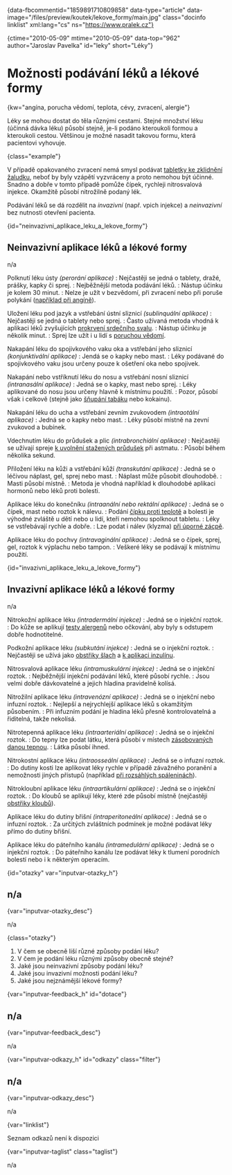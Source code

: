 
{data-fbcommentid="1859891710809858" data-type="article" data-image="/files/preview/koutek/lekove_formy/main.jpg" class="docinfo linklist" xml:lang="cs" ns="https://www.pralek.cz"}

{ctime="2010-05-09" mtime="2010-05-09" data-top="962" author="Jaroslav Pavelka" id="leky" short="Léky"}

# Možnosti podávání léků a lékové formy

{kw="angína, porucha vědomí, teplota, cévy, zvracení, alergie"}

Léky se mohou dostat do těla různými cestami. Stejné množství léku (účinná dávka léku) působí stejně, je-li podáno kteroukoli formou a kteroukoli cestou. Většinou je možné nasadit takovou formu, která pacientovi vyhovuje. 

{class="example"}

V případě opakovaného zvracení nemá smysl podávat [tabletky ke zklidnění žaludku][1], neboť by byly vzápětí vyzvráceny a proto nemohou být účinné. Snadno a dobře v tomto případě pomůže čípek, rychleji nitrosvalová injekce. Okamžitě působí nitrožilně podaný lék. 

Podávání léků se dá rozdělit na _invazivní_ (např. vpich injekce) a _neinvazivní_ bez nutnosti otevření pacienta. 

{id="neinvazivni\_aplikace\_leku\_a\_lekove_formy"}

## Neinvazivní aplikace léků a lékové formy 

n/a 

Polknutí léku ústy _(perorání aplikace)_ 
:   Nejčastěji se jedná o tablety, dražé, prášky, kapky či sprej. 
:   Nejběžnější metoda podávání léků. 
:   Nástup účinku je kolem 30 minut. 
:   Nelze je užít v bezvědomí, při zvracení nebo při poruše polykání ([například při angíně][2]). 

Uložení léku pod jazyk a vstřebání ústní sliznicí _(sublinquální aplikace)_ 
:   Nejčastěji se jedná o tablety nebo sprej. 
:   Často užívaná metoda vhodná k aplikaci léků zvyšujících [prokrvení srdečního svalu][3]. 
:   Nástup účinku je několik minut. 
:   Sprej lze užít i u lidí s [poruchou vědomí][4]. 

Nakapání léku do spojivkového vaku oka a vstřebání jeho sliznicí _(konjunktivální aplikace)_ 
:   Jendá se o kapky nebo mast. 
:   Léky podávané do spojivkového vaku jsou určeny pouze k ošetření oka nebo spojivek. 

Nakapání nebo vstříknutí léku do nosu a vstřebání nosní sliznicí _(intranasální aplikace)_ 
:   Jedná se o kapky, mast nebo sprej. 
:   Léky aplikované do nosu jsou určeny hlavně k místnímu použití. 
:   Pozor, působí však i celkově (stejně jako [šňupání tabáku][5] nebo kokainu). 

Nakapání léku do ucha a vstřebání zevním zvukovodem _(intraotální aplikace)_ 
:   Jedná se o kapky nebo mast. 
:   Léky působí místně na zevní zvukovod a bubínek. 

Vdechnutím léku do průdušek a plic _(intrabronchiální aplikace)_ 
:   Nejčastěji se užívají spreje [k uvolnění stažených průdušek][6] při astmatu. 
:   Působí během několika sekund. 

Přiložení léku na kůži a vstřebání kůží _(transkutání aplikace)_ 
:   Jedná se o léčivou náplast, gel, sprej nebo mast. 
:   Náplast může působit dlouhodobě. 
:   Masti působí místně. 
:   Metoda je vhodná například k dlouhodobé aplikaci hormonů nebo léků proti bolesti. 

Aplikace léku do konečníku _(intraanální nebo rektální aplikace)_ 
:   Jedná se o čípek, mast nebo roztok k nálevu. 
:   Podání [čípku proti teplotě][7] a bolesti je výhodné zvláště u dětí nebo u lidí, kteří nemohou spolknout tabletu. 
:   Léky se vstřebávají rychle a dobře. 
:   Lze podat i nálev (klyzma) [při úporné zácpě][1]. 

Aplikace léku do pochvy _(intravaginální aplikace)_ 
:   Jedná se o čípek, sprej, gel, roztok k výplachu nebo tampon. 
:   Veškeré léky se podávají k místnímu použití. 

{id="invazivni\_aplikace\_leku\_a\_lekove_formy"}

## Invazivní aplikace léků a lékové formy 

n/a 

Nitrokožní aplikace léku _(intradermální injekce)_ 
:   Jedná se o injekční roztok. 
:   Do kůže se aplikují [testy alergenů][8] nebo očkování, aby byly s odstupem dobře hodnotitelné. 

Podkožní aplikace léku _(subkutání injekce)_ 
:   Jedná se o injekční roztok. 
:   Nejčastěji se užívá jako [obstřiky šlach][9] a [k aplikaci inzulínu][10]. 

Nitrosvalová aplikace léku _(intramuskulární injekce)_ 
:   Jedná se o injekční roztok. 
:   Nejběžnější injekční podávání léků, které působí rychle. 
:   Jsou velmi dobře dávkovatelné a jejich hladina pravidelně kolísá. 

Nitrožilní aplikace léku _(intravenózní aplikace)_ 
:   Jedná se o injekční nebo infuzní roztok. 
:   Nejlepší a nejrychlejší aplikace léků s okamžitým působením. 
:   Při infuzním podání je hladina léků přesně kontrolovatelná a řiditelná, takže nekolísá. 

Nitrotepenná aplikace léku _(intraarteriální aplikace)_ 
:   Jedná se o injekční roztok. 
:   Do tepny lze podat látku, která působí v místech [zásobovaných danou tepnou][11]. 
:   Látka působí ihned. 

Nitrokostní aplikace léku _(intraosseální aplikace)_ 
:   Jedná se o infuzní roztok. 
:   Do dutiny kosti lze aplikovat léky rychle v případě závažného poranění a nemožnosti jiných přístupů (například [při rozsáhlých spáleninách][12]). 

Nitrokloubní aplikace léku _(intraartikulární aplikace)_ 
:   Jedná se o injekční roztok. 
:   Do kloubů se aplikují léky, které zde působí místně (nejčastěji [obstřiky kloubů][13]). 

Aplikace léku do dutiny břišní _(intraperitoneální aplikace)_ 
:   Jedná se o infuzní roztok. 
:   Za určitých zvláštních podmínek je možné podávat léky přímo do dutiny břišní. 

Aplikace léku do páteřního kanálu _(intramedulární aplikace)_ 
:   Jedná se o injekční roztok. 
:   Do páteřního kanálu lze podávat léky k tlumení porodních bolestí nebo i k některým operacím. 

{id="otazky" var="inputvar-otazky_h"}

## n/a 

{var="inputvar-otazky_desc"}

n/a 

{class="otazky"}

  1. V čem se obecně liší různé způsoby podání léku? 
  2. V čem je podání léku různými způsoby obecně stejné? 
  3. Jaké jsou neinvazivní způsoby podání léku? 
  4. Jaké jsou invazivní možnosti podání léku? 
  5. Jaké jsou nejznámější lékové formy? 

{var="inputvar-feedback_h" id="dotace"}

## n/a 

{var="inputvar-feedback_desc"}

n/a 

{var="inputvar-odkazy_h" id="odkazy" class="filter"}

## n/a 

{var="inputvar-odkazy_desc"}

n/a 

{var="linklist"}

Seznam odkazů není k dispozici 

{var="inputvar-taglist" class="taglist"}

n/a

 [1]: travici_potize
 [2]: angina
 [3]: srdecni_infarkt
 [4]: predychavani
 [5]: koureni_cigaret
 [6]: kasel
 [7]: teplota
 [8]: imunita
 [9]: onemocneni_slach
 [10]: cukrovka
 [11]: mrtvice
 [12]: ochlazeni_spaleniny
 [13]: artroza

